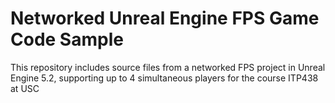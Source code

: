 # Networked Unreal Engine FPS Game Code Sample
This repository includes source files from a networked FPS project in Unreal Engine 5.2, supporting up to 4 simultaneous players for the course ITP438 at USC
